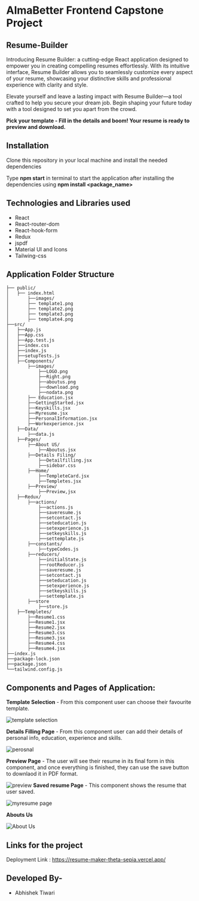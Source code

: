 # AlmaBetter Frontend Capstone Project

## Resume-Builder

Introducing Resume Builder: a cutting-edge React application designed to empower you in creating compelling resumes effortlessly. With its intuitive interface, Resume Builder allows you to seamlessly customize every aspect of your resume, showcasing your distinctive skills and professional experience with clarity and style.

Elevate yourself and leave a lasting impact with Resume Builder—a tool crafted to help you secure your dream job. Begin shaping your future today with a tool designed to set you apart from the crowd.

**Pick your template - Fill in the details and boom! Your resume is ready to preview and download.**

## Installation

Clone this repository in your local machine and install the needed dependencies

Type **npm start** in terminal to start the application after installing the dependencies using **npm install <package_name>**

## Technologies and Libraries used

- React
- React-router-dom
- React-hook-form
- Redux
- jspdf
- Material UI and Icons
- Tailwing-css

## Application Folder Structure

```
├── public/
│	├── index.html
│    	├──images/
│		├── template1.png
│		├── template2.png
│		├── template3.png
│		├── template4.png	
├──src/
│	├──App.js
│	├──App.css
│	├──App.test.js
│	├──index.css
│	├──index.js
│	├──setupTests.js
│	├──Components/
│		├──images/
│			├──LOGO.png
│			├──Right.png
│			├──aboutus.png
│			├──download.png
│			├──nodata.png
│   	├── Education.jsx
│		├──GettingStarted.jsx
│		├──Keyskills.jsx
│		├──Myresume.jsx
│		├──PersonalInformation.jsx
│		├──Workexperience.jsx
│	├──Data/
│		├──data.js
│	├──Pages/
│		├──About US/
│			├──Aboutus.jsx
│		├──Details Filing/
│			├──Detailfilling.jsx
│			├──sidebar.css 
│		├──Home/
│			├──TempleteCard.jsx
│			├──Templetes.jsx
│		├──Preview/
│			├──Preview,jsx
│	├──Redux/
│		├──actions/
│			├──actions.js
│			├──saveresume.js
│			├──setcontact.js
│			├──seteducation.js
│			├──setexperience.js
│			├──setkeyskills.js
│			├──settemplate.js
│		├──constants/
│			├──typeCodes.js
│		├──reducers/
│			├──initialState.js
│			├──rootReducer.js
│			├──saveresume.js
│			├──setcontact.js
│			├──seteducation.js
│			├──setexperience.js
│			├──setkeyskills.js
│			├──settemplate.js
│		├──store
│			├──store.js
│	├──Templetes/
│		├──Resume1.css
│		├──Resume1.jsx
│		├──Resume2.jsx
│		├──Resume3.css
│		├──Resume3.jsx
│		├──Resume4.css
│		├──Resume4.jsx
├──index.js   
├──package-lock.json
├──package.json
└──tailwind.config.js
```

## Components and Pages of Application:

**Template Selection** - From this component user can choose their favourite template.

![template selection](https://github.com/abhishektiwary01/resumemaker/assets/109284617/9f212160-6944-4136-a41d-3f57c3351964)


**Details Filling Page** - From this component user can add their details of personal info, education, experience and skills.

![perosnal](https://github.com/abhishektiwary01/resumemaker/assets/109284617/9c184bdc-d9d4-465d-b164-538d083d5f0b)


**Preview Page** - The user will see their resume in its final form in this component, and once everything is finished, they can use the save button to downlaod it in PDF format.

![preview](https://github.com/abhishektiwary01/resumemaker/assets/109284617/be5ca380-1a93-4495-8258-2675969d36e4)
**Saved resume Page** - This component shows the resume that user saved.

![myresume page](https://github.com/abhishektiwary01/resumemaker/assets/109284617/11190221-b55e-46e2-ab68-b0a74ce30d21)

**Abouts Us** 

![About Us](https://github.com/nikhil-jangde/Resume-Builder-Almabetter/assets/112394456/ca33b437-4bda-49f7-b899-ca5a3722f8e4)

## Links for the project

Deployment Link : https://resume-maker-theta-sepia.vercel.app/

## Developed By-
- Abhishek Tiwari
